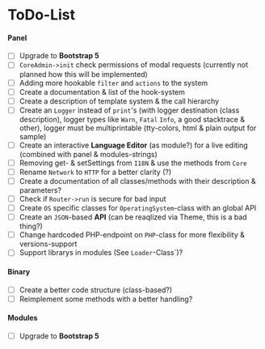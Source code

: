 # ToDo-List
#### Panel
- [ ] Upgrade to **Bootstrap 5**
- [ ] `CoreAdmin->init` check permissions of modal requests (currently not planned how this will be implemented)
- [ ] Adding more hookable `filter` and `actions` to the system
- [ ] Create a documentation & list of the hook-system
- [ ] Create a description of template system & the call hierarchy
- [ ] Create an `Logger` instead of `print`'s (with logger destination (class description), logger types like `Warn`, `Fatal` `Info`, a good stacktrace & other), logger must be multiprintable (tty-colors, html & plain output for sample)
- [ ] Create an interactive **Language Editor** (as module?) for a live editing (combined with panel & modules-strings)
- [ ] Removing get- & setSettings from `I18N` & use the methods from `Core`
- [ ] Rename `Network` to `HTTP` for a better clarity (?)
- [ ] Create a documentation of all classes/methods with their description & parameters?
- [ ] Check if `Router->run` is secure for bad input
- [ ] Create `OS` specific classes for `OperatingSystem`-class with an global API
- [ ] Create an `JSON`-based **API** (can be reaqlized via Theme, this is a bad thing?)
- [ ] Change hardcoded PHP-endpoint on `PHP`-class for more flexibility & versions-support
- [ ] Support librarys in modules (See `Loader`-Class`)?

#### Binary
- [ ] Create a better code structure (class-based?)
- [ ] Reimplement some methods with a better handling?

#### Modules
- [ ] Upgrade to **Bootstrap 5**
